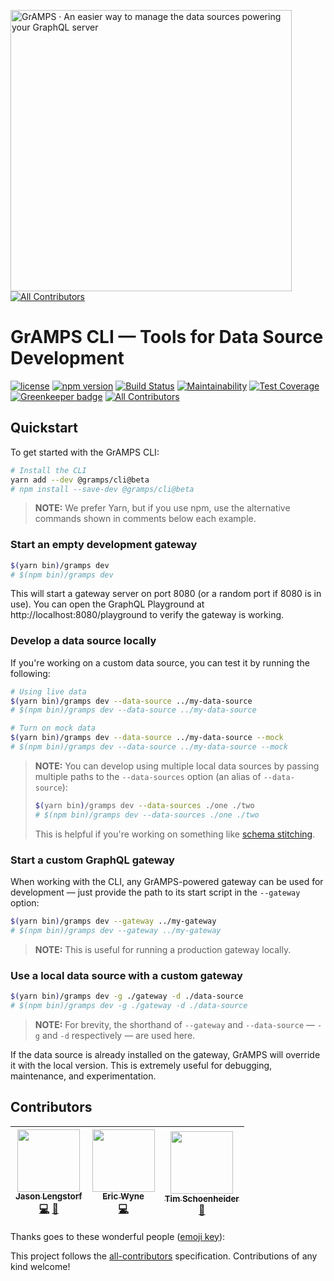 <a href="https://gramps.js.org/"><img src="https://gramps.js.org/assets/img/gramps-banner.png" alt="GrAMPS · An easier way to manage the data sources powering your GraphQL server" width="450"></a>
[![All Contributors](https://img.shields.io/badge/all_contributors-3-orange.svg?style=flat-square)](#contributors)

# GrAMPS CLI — Tools for Data Source Development

[![license](https://img.shields.io/npm/l/@gramps/cli.svg)](https://github.com/gramps-graphql/gramps-cli/blob/master/LICENSE) [![npm version](https://img.shields.io/npm/v/@gramps/cli.svg?style=flat)](https://www.npmjs.com/package/@gramps/cli) [![Build Status](https://travis-ci.org/gramps-graphql/gramps-cli.svg?branch=master)](https://travis-ci.org/gramps-graphql/gramps-cli) [![Maintainability](https://api.codeclimate.com/v1/badges/6e50700346b19721b006/maintainability)](https://codeclimate.com/github/gramps-graphql/gramps-cli/maintainability) [![Test Coverage](https://api.codeclimate.com/v1/badges/6e50700346b19721b006/test_coverage)](https://codeclimate.com/github/gramps-graphql/gramps-cli/test_coverage) [![Greenkeeper badge](https://badges.greenkeeper.io/gramps-graphql/gramps-cli.svg)](https://greenkeeper.io/) [![All Contributors](https://img.shields.io/badge/all_contributors-3-orange.svg?style=flat-square)](#contributors)

## Quickstart

To get started with the GrAMPS CLI:

```bash
# Install the CLI
yarn add --dev @gramps/cli@beta
# npm install --save-dev @gramps/cli@beta
```

> **NOTE:** We prefer Yarn, but if you use npm, use the alternative commands shown in comments below each example.

### Start an empty development gateway

```bash
$(yarn bin)/gramps dev
# $(npm bin)/gramps dev
```

This will start a gateway server on port 8080 (or a random port if 8080 is in use). You can open the GraphQL Playground at http://localhost:8080/playground to verify the gateway is working.

### Develop a data source locally

If you're working on a custom data source, you can test it by running the following:

```bash
# Using live data
$(yarn bin)/gramps dev --data-source ../my-data-source
# $(npm bin)/gramps dev --data-source ../my-data-source

# Turn on mock data
$(yarn bin)/gramps dev --data-source ../my-data-source --mock
# $(npm bin)/gramps dev --data-source ../my-data-source --mock
```

> **NOTE:** You can develop using multiple local data sources by passing multiple paths to the `--data-sources` option (an alias of `--data-source`):
>
> ```bash
> $(yarn bin)/gramps dev --data-sources ./one ./two
> # $(npm bin)/gramps dev --data-sources ./one ./two
> ```
>
> This is helpful if you're working on something like [schema stitching](dev.apollodata.com/tools/graphql-tools/schema-stitching.html).

### Start a custom GraphQL gateway

When working with the CLI, any GrAMPS-powered gateway can be used for development — just provide the path to its start script in the `--gateway` option:

```bash
$(yarn bin)/gramps dev --gateway ../my-gateway
# $(npm bin)/gramps dev --gateway ../my-gateway
```

> **NOTE:** This is useful for running a production gateway locally.

### Use a local data source with a custom gateway

```bash
$(yarn bin)/gramps dev -g ./gateway -d ./data-source
# $(npm bin)/gramps dev -g ./gateway -d ./data-source
```

> **NOTE:** For brevity, the shorthand of `--gateway` and `--data-source` — `-g` and `-d` respectively — are used here.

If the data source is already installed on the gateway, GrAMPS will override it with the local version. This is extremely useful for debugging, maintenance, and experimentation.

## Contributors

<!-- ALL-CONTRIBUTORS-LIST:START - Do not remove or modify this section -->

<!-- prettier-ignore -->
| [<img src="https://avatars2.githubusercontent.com/u/163561?v=4" width="100px;"/><br /><sub><b>Jason Lengstorf</b></sub>](https://code.lengstorf.com)<br />[💻](https://github.com/gramps-graphql/gramps-cli/commits?author=jlengstorf "Code") [📖](https://github.com/gramps-graphql/gramps-cli/commits?author=jlengstorf "Documentation") | [<img src="https://avatars1.githubusercontent.com/u/5205440?v=4" width="100px;"/><br /><sub><b>Eric Wyne</b></sub>](https://github.com/ecwyne)<br />[💻](https://github.com/gramps-graphql/gramps-cli/commits?author=ecwyne "Code") | [<img src="https://avatars0.githubusercontent.com/u/2964921?v=4" width="100px;"/><br /><sub><b>Tim Schoenheider</b></sub>](https://github.com/timrs2998)<br />[📖](https://github.com/gramps-graphql/gramps-cli/commits?author=timrs2998 "Documentation") |
| :---: | :---: | :---: |

<!-- ALL-CONTRIBUTORS-LIST:END -->

Thanks goes to these wonderful people ([emoji key](https://github.com/kentcdodds/all-contributors#emoji-key)):

<!-- ALL-CONTRIBUTORS-LIST:START - Do not remove or modify this section -->

<!-- prettier-ignore -->
<!-- ALL-CONTRIBUTORS-LIST:END -->

This project follows the [all-contributors](https://github.com/kentcdodds/all-contributors) specification. Contributions of any kind welcome!
